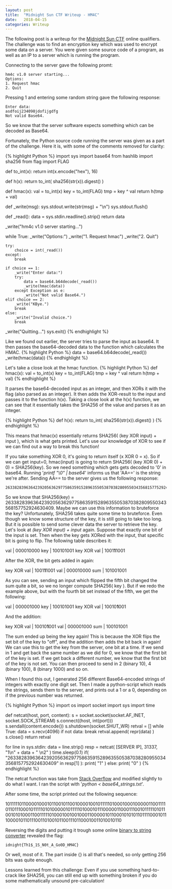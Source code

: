 ```yaml
---
layout: post
title:  "Midnight Sun CTF Writeup - HM4C"
date:   2018-04-15
categories: Writeup
---
```

The following post is a writeup for the [Midnight Sun CTF](https://midnightsunctf.se/) online qualifiers. The challenge was to find an encryption key which was used to encrypt some data on a server. You were given some source code of a program, as well as an IP to a server which is running the program.

Connecting to the server gave the following promt:

```
hm4c v1.0 server starting...
Options:
1. Request hmac
2. Quit
```

Pressing 1 and entering some random string gave the following response:

```
Enter data:
asdfoij234098jdofijgdfg
Not valid Base64.
```

So we know that the server software expects something which can be decoded as Base64.

Fortunately, the Python source code running the server was given as a part of the challenge. Here it is, with some of the comments removed for clarity:

{% highlight Python %}
import sys
import base64
from hashlib import sha256
from flag import FLAG

def to_int(x):
    return int(x.encode("hex"), 16)

def h(x):
    return to_int(
        sha256(str(x)).digest()
    )

def hmac(x):
    val = to_int(x)
    key = to_int(FLAG)
    tmp = key ^ val
    return h(tmp + val)

def _write(msg):
    sys.stdout.write(str(msg) + "\n")
    sys.stdout.flush()

def _read():
    data = sys.stdin.readline().strip()
    return data

_write("hm4c v1.0 server starting...")

while True:
    _write("Options:")
    _write("1. Request hmac")
    _write("2. Quit")

    try:
        choice = int(_read())
    except:
        break

    if choice == 1:
        _write("Enter data:")
        try:
            data = base64.b64decode(_read())
            _write(hmac(data))
        except Exception as e:
            _write("Not valid Base64.")
    elif choice == 2:
        _write("KBye.")
        break
    else:
        _write("Invalid choice.")
        break

_write("Quitting...")
sys.exit()
{% endhighlight %}

Like we found out earlier, the server tries to parse the input as base64. It then passes the base64-decoded data to the function which calculates the HMAC.
{% highlight Python %}
data = base64.b64decode(_read())
_write(hmac(data))
{% endhighlight %}

Let's take a close look at the hmac function.
{% highlight Python %}
def hmac(x):
    val = to_int(x)
    key = to_int(FLAG)
    tmp = key ^ val
    return h(tmp + val)
{% endhighlight %}

It parses the base64-decoded input as an integer, and then XORs it with the flag (also parsed as an integer). It then adds the XOR-result to the input and passes it to the function h(x). Taking a close look at the h(x) function, we can see that it essentially takes the SHA256 of the value and parses it as an integer.

{% highlight Python %}
def h(x):
    return to_int(
        sha256(str(x)).digest()
    )
{% endhighlight %}

This means that hmac(x) essentially returns SHA256( (key XOR input) + input ), which is what gets printed. Let's use our knowledge of XOR to see if we can find out a way to break this function!

If you take something XOR 0, it's going to return itself (x XOR 0 = x). So if we can get input=0, hmac(input) is going to return SHA256( (key XOR 0) + 0) = SHA256(key). So we need something which gets gets decoded to '0' in base64. Running '_printf "\0" &#124; base64_' informs us that 'AA==' is the string we're after. Sending AA== to the server gives us the following response:

```
26338283963642392056362977586359152896355053870382809550343568157752924630409
```

So we know that SHA256(key) = 26338283963642392056362977586359152896355053870382809550343568157752924630409. Maybe we can use this information to bruteforce the key? Unfortunately, SHA256 takes quite some time to bruteforce. Even though we know some structure of the key, it is still going to take too long. But it is possible to send some clever data the server to retrieve the key. Let's look at _(key XOR input) + input_ again. Suppose that exactly one bit of the input is set. Then when the key gets XORed with the input, that specific bit is going to flip. The following table describes it:

val | 000010000
key | 100101001
key XOR val | 1001**1**1001

After the XOR, the bit gets added in again:

key XOR val | 1001**1**1001
val | 000010000
sum | 101001001

As you can see, sending an input which flipped the fifth bit changed the sum quite a bit, so we no longer compute SHA256( key ). But if we redo the example above, but with the fourth bit set instead of the fifth, we get the following:

val | 000001000
key | 100101001
key XOR val | 10010**1**001

And the addition:

key XOR val | 10010**1**001
val | 000001000
sum | 100101001

The sum ended up being the key again! This is because the XOR flips the set bit of the key to "off", and the addition then adds the bit back in again! We can use this to get the key from the server, one bit at a time. If we send in 1 and get back the same number as we did for 0, we know that the first bit of the key is set. If we get back a different number, we know that the first bit of the key is not set. You can then proceed to send in 2 (binary 10), 4 (binary 100), 8 (binary 1000) and so on.

When I found this out, I generated 256 different Base64-encoded strings of integers with exactly one digit set. Then I made a python-script which reads the strings, sends them to the server, and prints out a 1 or a 0, depending on if the previous number was returned.

{% highlight Python %}
import os
import socket
import sys
import time

def netcat(host, port, content):
    s = socket.socket(socket.AF_INET, socket.SOCK_STREAM)
    s.connect((host, int(port)))
    s.sendall(content.encode())
    s.shutdown(socket.SHUT_WR)
    retval = []
    while True:
        data = s.recv(4096)
        if not data:
            break
        retval.append( repr(data) )
    s.close()
    return retval

for line in sys.stdin:
  data = line.strip()
  resp = netcat( [SERVER IP], 31337, "1\n" + data + " \n2" )
  time.sleep(0.1)
  if( "26338283963642392056362977586359152896355053870382809550343568157752924630409" in resp[1] ):
    print( "1" )
  else:
    print( "0" )
{% endhighlight %}

The netcat function was take from [Stack Overflow](https://stackoverflow.com/questions/1908878/netcat-implementation-in-python) and modified slightly to do what I want. I ran the script with '_python < base64_strings.txt_'.

After some time, the script printed out the following sequence:

1011111011000010001011001011001000010010111110100010001000001100111101101110001011111010100000101111101000101110000011000111001011111010110010101000110011111010001001001000110000010110001010101101111000101110000101101110011010010110011101100010011010010110

Reversing the digits and putting it trough some online [binary to string converter](https://codebeautify.org/binary-string-converter) revealed the flag:

```
idnight{Th1$_1S_N0t_A_Go0D_HM4C}
```

Or well, most of it. The part inside {} is all that's needed, so only getting 256 bits was quite enough.

Lessons learned from this challenge: Even if you use something hard-to-crack like SHA256, you can still end up with something broken if you do some mathematically unsound pre-calculation!
